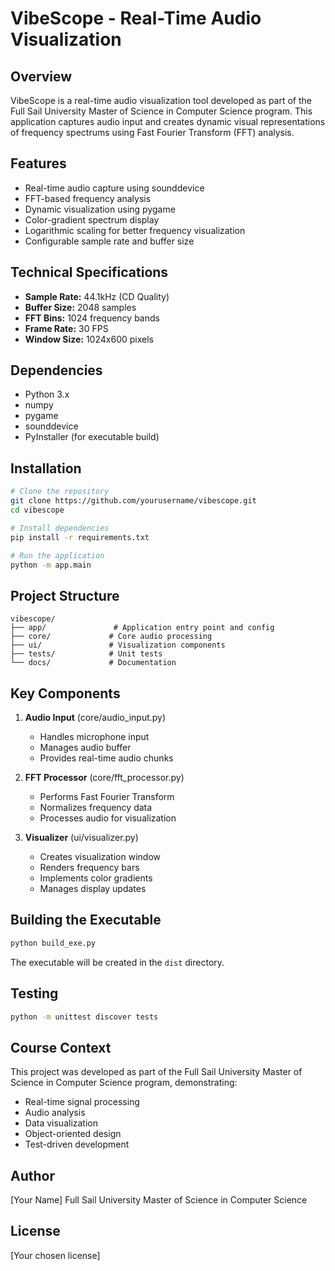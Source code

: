 # VibeScope - Real-Time Audio Visualization

## Overview
VibeScope is a real-time audio visualization tool developed as part of the Full Sail University Master of Science in Computer Science program. This application captures audio input and creates dynamic visual representations of frequency spectrums using Fast Fourier Transform (FFT) analysis.

## Features
- Real-time audio capture using sounddevice
- FFT-based frequency analysis
- Dynamic visualization using pygame
- Color-gradient spectrum display
- Logarithmic scaling for better frequency visualization
- Configurable sample rate and buffer size

## Technical Specifications
- **Sample Rate:** 44.1kHz (CD Quality)
- **Buffer Size:** 2048 samples
- **FFT Bins:** 1024 frequency bands
- **Frame Rate:** 30 FPS
- **Window Size:** 1024x600 pixels

## Dependencies
- Python 3.x
- numpy
- pygame
- sounddevice
- PyInstaller (for executable build)

## Installation
```bash
# Clone the repository
git clone https://github.com/yourusername/vibescope.git
cd vibescope

# Install dependencies
pip install -r requirements.txt

# Run the application
python -m app.main
```

## Project Structure
```
vibescope/
├── app/               # Application entry point and config
├── core/             # Core audio processing
├── ui/               # Visualization components
├── tests/            # Unit tests
└── docs/             # Documentation
```

## Key Components
1. **Audio Input** (core/audio_input.py)
   - Handles microphone input
   - Manages audio buffer
   - Provides real-time audio chunks

2. **FFT Processor** (core/fft_processor.py)
   - Performs Fast Fourier Transform
   - Normalizes frequency data
   - Processes audio for visualization

3. **Visualizer** (ui/visualizer.py)
   - Creates visualization window
   - Renders frequency bars
   - Implements color gradients
   - Manages display updates

## Building the Executable
```bash
python build_exe.py
```
The executable will be created in the `dist` directory.

## Testing
```bash
python -m unittest discover tests
```

## Course Context
This project was developed as part of the Full Sail University Master of Science in Computer Science program, demonstrating:
- Real-time signal processing
- Audio analysis
- Data visualization
- Object-oriented design
- Test-driven development

## Author
[Your Name]
Full Sail University
Master of Science in Computer Science

## License
[Your chosen license]
